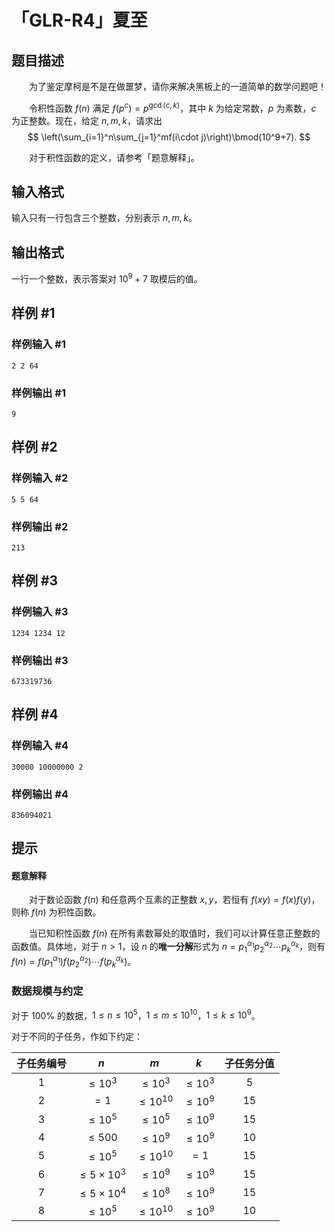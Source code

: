 # 「GLR-R4」夏至

## 题目描述

&emsp;&emsp;为了鉴定摩柯是不是在做噩梦，请你来解决黑板上的一道简单的数学问题吧！

&emsp;&emsp;令积性函数 $f(n)$ 满足 $f(p^c)=p^{\gcd(c,k)}$，其中 $k$ 为给定常数，$p$ 为素数，$c$ 为正整数。现在，给定 $n,m,k$，请求出
$$
\left(\sum_{i=1}^n\sum_{j=1}^mf(i\cdot j)\right)\bmod(10^9+7).
$$

&emsp;&emsp;对于积性函数的定义，请参考「题意解释」。


## 输入格式

输入只有一行包含三个整数，分别表示 $n,m,k$。

## 输出格式

一行一个整数，表示答案对 $10^9+7$ 取模后的值。

## 样例 #1

### 样例输入 #1
```
2 2 64
```

### 样例输出 #1

```
9
```

## 样例 #2

### 样例输入 #2
```
5 5 64
```

### 样例输出 #2

```
213
```

## 样例 #3

### 样例输入 #3
```
1234 1234 12
```

### 样例输出 #3

```
673319736
```

## 样例 #4

### 样例输入 #4
```
30000 10000000 2
```

### 样例输出 #4

```
836094021
```

## 提示

#### 题意解释

&emsp;&emsp;对于数论函数 $f(n)$ 和任意两个互素的正整数 $x,y$，若恒有 $f(xy)=f(x)f(y)$，则称 $f(n)$ 为积性函数。

&emsp;&emsp;当已知积性函数 $f(n)$ 在所有素数幂处的取值时，我们可以计算任意正整数的函数值。具体地，对于 $n>1$，设 $n$ 的**唯一分解**形式为 $n=p_1^{\alpha_1}p_2^{\alpha_2}\cdots p_k^{\alpha_k}$，则有 $f(n)=f(p_1^{\alpha_1})f(p_2^{\alpha_2})\cdots f(p_k^{\alpha_k})$。

### 数据规模与约定

对于 $100\%$ 的数据，$1\le n\le 10^5$，$1\le m\le 10^{10}$，$1\le k\le 10^{9}$。

对于不同的子任务，作如下约定：

| 子任务编号 |        $n$         |      $m$      |     $k$      | 子任务分值 |
| :--------: | :----------------: | :-----------: | :----------: | :--------: |
|    $1$     |     $\le 10^3$     |  $\le 10^3$   | $\le 10^{3}$ |    $5$     |
|    $2$     |        $=1$        | $\le 10^{10}$ |  $\le 10^9$  |    $15$    |
|    $3$     |     $\le 10^5$     |  $\le 10^5$   |  $\le 10^9$  |    $15$    |
|    $4$     |     $\le 500$      |  $\le 10^9$   |  $\le 10^9$  |    $10$    |
|    $5$     |     $\le10^5$      | $\le 10^{10}$ |     $=1$     |    $15$    |
|    $6$     | $\le 5\times 10^3$ |  $\le 10^9$   |  $\le 10^9$  |    $15$    |
|    $7$     | $\le 5\times 10^4$ |  $\le 10^8$   |  $\le 10^9$  |    $15$    |
|    $8$     |     $\le 10^5$     | $\le 10^{10}$ |  $\le 10^9$  |    $10$    |


